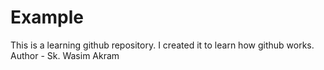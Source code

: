 # Example
This is a learning github repository. I created it to learn how github works.<br>
Author - Sk. Wasim Akram

